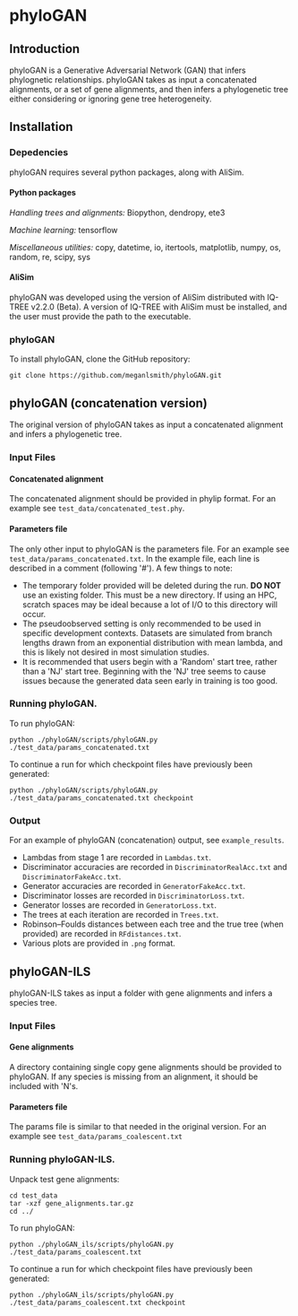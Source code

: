 # phyloGAN

## Introduction

phyloGAN is a Generative Adversarial Network (GAN) that infers phylognetic relationships. phyloGAN takes as input a concatenated alignments, or a set of gene alignments, and then infers a phylogenetic tree either considering or ignoring gene tree heterogeneity.

## Installation

### Depedencies 

phyloGAN requires several python packages, along with AliSim.

#### Python packages
*Handling trees and alignments:* Biopython, dendropy, ete3

*Machine learning:* tensorflow

*Miscellaneous utilities:* copy, datetime, io, itertools, matplotlib, numpy, os, random, re, scipy, sys

#### AliSim
phyloGAN was developed using the version of AliSim distributed with IQ-TREE v2.2.0 (Beta). A version of IQ-TREE with AliSim must be installed, and the user must provide the path to the executable.

### phyloGAN
To install phyloGAN, clone the GitHub repository:

    git clone https://github.com/meganlsmith/phyloGAN.git

## phyloGAN (concatenation version)

The original version of phyloGAN takes as input a concatenated alignment and infers a phylogenetic tree. 

### Input Files

#### Concatenated alignment

The concatenated alignment should be provided in phylip format. For an example see `test_data/concatenated_test.phy`.

#### Parameters file

The only other input to phyloGAN is the parameters file. For an example see `test_data/params_concatenated.txt`. In the example file, each line is described in a comment (following '#'). A few things to note:

* The temporary folder provided will be deleted during the run. **DO NOT** use an existing folder. This must be a new directory. If using an HPC, scratch spaces may be ideal because a lot of I/O to this directory will occur.
* The pseudoobserved setting is only recommended to be used in specific development contexts. Datasets are simulated from branch lengths drawn from an exponential distribution with mean lambda, and this is likely not desired in most simulation studies.
* It is recommended that users begin with a 'Random' start tree, rather than a 'NJ' start tree. Beginning with the 'NJ' tree seems to cause issues because the generated data seen early in training is too good.


### Running phyloGAN.

To run phyloGAN:

    python ./phyloGAN/scripts/phyloGAN.py ./test_data/params_concatenated.txt

To continue a run for which checkpoint files have previously been generated:

    python ./phyloGAN/scripts/phyloGAN.py ./test_data/params_concatenated.txt checkpoint

### Output 

For an example of phyloGAN (concatenation) output, see `example_results`. 

* Lambdas from stage 1 are recorded in `Lambdas.txt`.
* Discriminator accuracies are recorded in `DiscriminatorRealAcc.txt` and `DiscriminatorFakeAcc.txt`.
* Generator accuracies are recorded in `GeneratorFakeAcc.txt`.
* Discriminator losses are recorded in `DiscriminatorLoss.txt`.
* Generator losses are recorded in `GeneratorLoss.txt`.
* The trees at each iteration are recorded in `Trees.txt`.
* Robinson–Foulds distances between each tree and the true tree (when provided) are recorded in `RFdistances.txt`.
* Various plots are provided in `.png` format.

## phyloGAN-ILS

phyloGAN-ILS takes as input a folder with gene alignments and infers a species tree.

### Input Files

#### Gene alignments

A directory containing single copy gene alignments should be provided to phyloGAN. If any species is missing from an alignment, it should be included with 'N's.

#### Parameters file

The params file is similar to that needed in the original version. For an example see `test_data/params_coalescent.txt`


### Running phyloGAN-ILS.

Unpack test gene alignments:

    cd test_data
    tar -xzf gene_alignments.tar.gz
    cd ../

To run phyloGAN:

    python ./phyloGAN_ils/scripts/phyloGAN.py ./test_data/params_coalescent.txt

To continue a run for which checkpoint files have previously been generated:

    python ./phyloGAN_ils/scripts/phyloGAN.py ./test_data/params_coalescent.txt checkpoint










